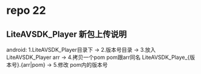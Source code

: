 # repo 22
## LiteAVSDK_Player 新包上传说明
  android: 
  1.LiteAVSDK_Player目录下 -> 
  2.版本号目录 ->
  3.放入 LiteAVSDK_Player arr -> 
  4.拷贝一个pom pom跟arr同名 LiteAVSDK_Playe_{版本号}.{arr|pom} ->
  5.修改 pom内的版本号